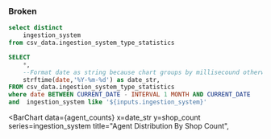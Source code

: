 ### Broken

```sql ingestion_system
select distinct
    ingestion_system
from csv_data.ingestion_system_type_statistics
```

<Dropdown data={ingestion_system} name=ingestion_system value=ingestion_system>
    <DropdownOption value="%" valueLabel="All Agent Types"/>
</Dropdown>

```sql agent_counts
SELECT 
    *,
    --Format date as string because chart groups by millisecound otherwise
    strftime(date,'%Y-%m-%d') as date_str,
FROM csv_data.ingestion_system_type_statistics
where date BETWEEN CURRENT_DATE - INTERVAL 1 MONTH AND CURRENT_DATE
and  ingestion_system like '${inputs.ingestion_system}'
```

<BarChart 
    data={agent_counts} 
    x=date_str 
    y=shop_count
    series=ingestion_system
    title="Agent Distribution By Shop Count",
>
 <ReferenceLine x='2023-10-18' label="Batch #3 done" hideValue=true/>
</BarChart>